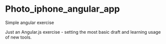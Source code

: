 # Photo_iphone_angular_app
Simple angular exercise

Just an Angular.js exercise - setting the most basic draft and learning usage of new tools.
